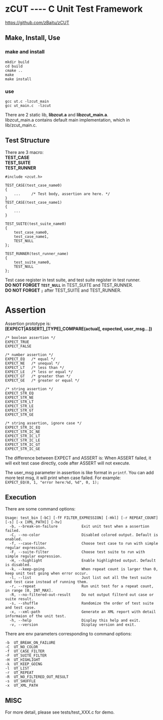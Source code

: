 zCUT ---- C Unit Test Framework
===============================

https://github.com/zBaitu/zCUT


Make, Install, Use
------------------

### make and install
```
mkdir build
cd build
cmake ..
make
make install
```

### use
```
gcc ut.c -lzcut_main
gcc ut_main.c  -lzcut
```
There are 2 static lib, **libzcut.a** and **libzcut_main.a**.  
libzcut_main.a contains default main implementation, which in lib/zcut_main.c.


## Test Structure
There are 3 macro:  
**TEST_CASE**  
**TEST_SUITE**  
**TEST_RUNNER**  
```
#include <zcut.h>

TEST_CASE(test_case_name0)
{
    ...     /* Test body, assertion are here. */
}
TEST_CASE(test_case_name1)
{
    ...
}

TEST_SUITE(test_suite_name0)
{
    test_case_name0,
    test_case_name1,
    TEST_NULL
};

TEST_RUNNER(test_runner_name)
{
    test_suite_name0,
    TEST_NULL
};
```
Test case register in test suite, and test suite register in test runner.  
**DO NOT FORGET `TEST_NULL`** in TEST_SUITE and TEST_RUNNER.  
**DO NOT FORGET `;`** after TEST_SUITE and TEST_RUNNER.


# Assertion
Assertion prototype is:  
**[EXPECT|ASSERT]\_[TYPE]\_COMPARE(actual[, expected, user_msg...])**
```
/* boolean assertion */
EXPECT_TRUE
EXPECT_FALSE

/* number assertion */
EXPECT_EQ   /* equal */
EXPECT_NE   /* unequal */
EXPECT_LT   /* less than */
EXPECT_LE   /* less or equal */
EXPECT_GT   /* greater than */
EXPECT_GE   /* greater or equal */

/* string assertion */
EXPECT_STR_EQ
EXPECT_STR_NE
EXPECT_STR_LT
EXPECT_STR_LE
EXPECT_STR_GT
EXPECT_STR_GE

/* string assertion, ignore case */
EXPECT_STR_IC_EQ
EXPECT_STR_IC_NE
EXPECT_STR_IC_LT
EXPECT_STR_IC_LE
EXPECT_STR_IC_GT
EXPECT_STR_IC_GE
```
The difference between EXPECT and ASSERT is: When ASSERT failed, it will exit test case directly,
code after ASSERT will not execute.

The user_msg parameter in assertion is like format in `printf`.
You can add more test msg, it will print when case failed. For example:  
`EXPECT_EQ(0, 1, "error here:%d, %d", 0, 1);`


## Execution
There are some command options:
```
Usage: test_bin [-bC] [-fF FILTER_EXPRESSION] [-Hkl] [-r REPEAT_COUNT] [-s] [-x [XML_PATH]] [-hv]
  -b, --break-on-failure           Exit unit test when a assertion failed.
  -C, --no-color                   Disabled colored output. Default is enabled.
  -f, --case-filter                Choose test case to run with simple regular expression.
  -F, --suite-filter               Choose test suite to run with simple regular expression.
  -H, --highlight                  Enable highlighted output. Default is disabled.
  -k, --keep-going                 When repeat count is larger than 0, keep unit test going when error occur.
  -l, --list                       Just list out all the test suite and test case instead of running them.
  -r, --repeat                     Run unit test for a repeat count, in range [0, INT_MAX].
  -R, --no-filtered-out-result     Do not output filterd out case or suite result.
  -s, --shuffle                    Randomize the order of test suite and test case.
  -x, --xml-path                   Generate an XML report with detail informaion of the unit test.
  -h, --help                       Display this help and exit.
  -v, --version                    Display version and exit.
```
There are env parameters corresponding to command options:
```
-b  UT_BREAK_ON_FAILURE
-C  UT_NO_COLOR
-f  UT_CASE_FILTER
-F  UT_SUITE_FILTER
-H  UT_HIGHLIGHT
-k  UT_KEEP_GOING
-l  UT_LIST
-r  UT_REPEAT
-R  UT_NO_FILTERED_OUT_RESULT
-s  UT_SHUFFLE
-x  UT_XML_PATH
```


## MISC
For more detail, please see tests/test_XXX.c for demo.
